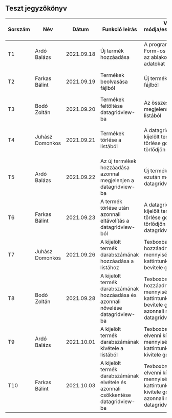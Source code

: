## Teszt jegyzőkönyv



| Sorszám                  |    Név                   |  Dátum     | Funkció leírás  	| Vizsgálat módja/eszköze,részletes leírása	|Elvárt eredmény	|Verzió	|
|----------------|-------------------------------|-----------------------------|-----------------------------|-----------------------------|-----------------------------|-----------------------------|
|T1|Ardó Balázs|2021.09.18|Új termék hozzáadása|A program megnyit egy új Form-os ablakot, és ezen az ablakon a szükséges adatokat megadja.|Termék kiírása fájlba|1.0|
|T2|Farkas Bálint|2021.09.19|Termékek beolvasása fájlból|Új termék beolvasása fájlból|Termékek listájába megtalálható az új termék|1.0|
|T3|Bodó Zoltán|2021.09.20|Termékek feltöltése datagridview-ba|Az összes termék megjelenítése a termékek listából|Termékek megjelenítése datagridviewba|1.0|
|T4|Juhász Domonkos|2021.09.21|Termékek törlése a listából|A datagridview-ba kijelölt termék a termékek törlése gomb után törlődjön a listából|A kijelölt termék azonnali törlése a listából és a fájlból|1.0|
|T5|Ardó Balázs|2021.09.22|Az új termékek hozzáadása azonnal megjelenjen a datagridview-ba|Új termék hozzáadása ezután megtekintés datagridview-ban|A termékek lista frissüljön datagridview-ba|1.0|
|T6|Farkas Bálint|2021.09.23|A termék törlése után azonnali eltávolítás a datagridview-ból|A datagridview-ba kijelölt termék a termékek törlése gomb után törlődjön a listából és a datagridview-ból|A kiejlölt termék azonnali eltávolítása a datagridview-ból|1.0|
|T7|Juhász Domonkos|2021.09.26|A kijelölt termék darabszámának hozzáadása a listához|Texboxba megadjuk a hozzáadni kívánt mennyiséget. Ezután kattintunk a termék bevitele gombra|A listában akijelölt termék darabszámának növelése|1.0|
|T8|Bodó Zoltán|2021.09.28|A kijelölt termék darabszámának hozzáadása és azonnali növelése datagridview-ba|Texboxba megadjuk a hozzáadni kívánt mennyiséget. Ezután kattintunk a termék bevitele gombra és azonnali megjelenítés datagridview-ba|A módosított termék azonnali megjelenítése|1.0|
|T9|Ardó Balázs|2021.10.01|A kijelölt termék darabszámának kivétele a listából|Texboxba megadjuk a elvenni kívánt mennyiséget. Ezután kattintunk a termék kivitele gombra|A listában a kijelölt termék darabszámának csökkentése.|1.0|
|T10|Farkas Bálint|2021.10.03|A kijelölt termék darabszámának elvétele és azonnali csökkentése datagridview-ba|Texboxba megadjuk az elvenni kívánt mennyiséget. Ezután kattintunk a termék kivitele gombra és azonnali megjelenítés datagridview-ba.|A módosított termék azonnali megjelenítése|1.0|
